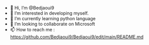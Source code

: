 - 👋 Hi, I’m @Bedjaoui9
- 👀 I’m interested in developing myself.
- 🌱 I’m currently learning python language 
- 💞️ I’m looking to collaborate on Microsoft 
- 📫 How to reach me : https://github.com/Bedjaoui9/Bedjaoui9/edit/main/README.md

<!---
Bedjaoui9/Bedjaoui9 is a ✨ special ✨ repository because its `README.md` (this file) appears on your GitHub profile.
You can click the Preview link to take a look at your changes.
--->
